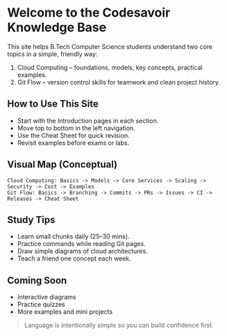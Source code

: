 # Welcome to the Codesavoir Knowledge Base

This site helps B.Tech Computer Science students understand two core topics in a simple, friendly way:

1. Cloud Computing – foundations, models, key concepts, practical examples.
2. Git Flow – version control skills for teamwork and clean project history.

## How to Use This Site
- Start with the Introduction pages in each section.
- Move top to bottom in the left navigation.
- Use the Cheat Sheet for quick revision.
- Revisit examples before exams or labs.

## Visual Map (Conceptual)
```
Cloud Computing: Basics -> Models -> Core Services -> Scaling -> Security -> Cost -> Examples
Git Flow: Basics -> Branching -> Commits -> PRs -> Issues -> CI -> Releases -> Cheat Sheet
```

## Study Tips
- Learn small chunks daily (25–30 mins).
- Practice commands while reading Git pages.
- Draw simple diagrams of cloud architectures.
- Teach a friend one concept each week.

## Coming Soon
- Interactive diagrams
- Practice quizzes
- More examples and mini projects

> Language is intentionally simple so you can build confidence first.

